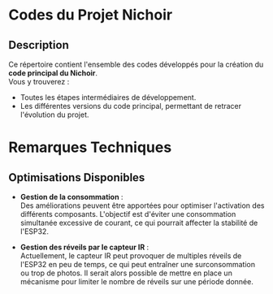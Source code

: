 # Codes du Projet Nichoir

## Description

Ce répertoire contient l'ensemble des codes développés pour la création du **code principal du Nichoir**.  
Vous y trouverez :  
- Toutes les étapes intermédiaires de développement.  
- Les différentes versions du code principal, permettant de retracer l'évolution du projet.
  

# Remarques Techniques

## Optimisations Disponibles

- **Gestion de la consommation** :  
  Des améliorations peuvent être apportées pour optimiser l'activation des différents composants. L'objectif est d'éviter une consommation simultanée excessive de courant, ce qui pourrait affecter la stabilité de l'ESP32.

- **Gestion des réveils par le capteur IR** :  
  Actuellement, le capteur IR peut provoquer de multiples réveils de l'ESP32 en peu de temps, ce qui peut entraîner une surconsommation ou trop de photos. Il serait alors possible de mettre en place un mécanisme pour limiter le nombre de réveils sur une période donnée.
